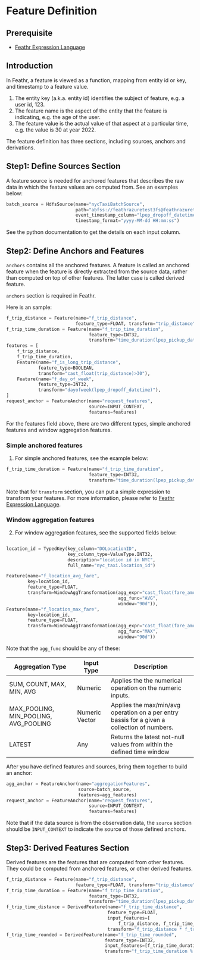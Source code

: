 # Feature Definition

## Prerequisite
* [Feathr Expression Language](../how-to-guides/expression-language.md)

## Introduction
In Feathr, a feature is viewed as a function, mapping from entity id or key, and timestamp to a feature value. 
1) The entity key (a.k.a. entity id) identifies the subject of feature, e.g. a user id, 123.
2) The feature name is the aspect of the entity that the feature is indicating, e.g. the age of the user.
3) The feature value is the actual value of that aspect at a particular time, e.g. the value is 30 at year 2022.

The feature definition has three sections, including sources, anchors and derivations.

## Step1: Define Sources Section
A feature source is needed for anchored features that describes the raw data in which the feature values are computed from.
See an examples below:

```python
batch_source = HdfsSource(name="nycTaxiBatchSource",
                          path="abfss://feathrazuretest3fs@feathrazuretest3storage.dfs.core.windows.net/demo_data/green_tripdata_2020-04.csv",
                          event_timestamp_column="lpep_dropoff_datetime",
                          timestamp_format="yyyy-MM-dd HH:mm:ss")
```

See the python documentation to get the details on each input column.

## Step2: Define Anchors and Features
`anchors` contains all the anchored features. A feature is called an anchored feature when the feature is directly 
extracted from the source data, rather than computed on top of other features. The latter case is called derived feature.

`anchors` section is required in Feathr.

Here is an sample:

```python
f_trip_distance = Feature(name="f_trip_distance",
                          feature_type=FLOAT, transform="trip_distance")
f_trip_time_duration = Feature(name="f_trip_time_duration",
                               feature_type=INT32,
                               transform="time_duration(lpep_pickup_datetime, lpep_dropoff_datetime, 'minutes')")
features = [
    f_trip_distance,
    f_trip_time_duration,
    Feature(name="f_is_long_trip_distance",
            feature_type=BOOLEAN,
            transform="cast_float(trip_distance)>30"),
    Feature(name="f_day_of_week",
            feature_type=INT32,
            transform="dayofweek(lpep_dropoff_datetime)"),
]
request_anchor = FeatureAnchor(name="request_features",
                               source=INPUT_CONTEXT,
                               features=features)
```


For the features field above, there are two different types, simple anchored features and window aggregation features.

### Simple anchored features

1) For simple anchored features, see the example below:

```python
f_trip_time_duration = Feature(name="f_trip_time_duration",
                               feature_type=INT32,
                               transform="time_duration(lpep_pickup_datetime, lpep_dropoff_datetime, 'minutes')")
```

Note that for `transform` section, you can put a simple expression to transform your features. For more information, please refer to [Feathr Expression Language](../how-to-guides/expression-language.md).

### Window aggregation features

2) For window aggregation features, see the supported fields below:

```python

location_id = TypedKey(key_column="DOLocationID",
                       key_column_type=ValueType.INT32,
                       description="location id in NYC",
                       full_name="nyc_taxi.location_id")

Feature(name="f_location_avg_fare",
        key=location_id,
        feature_type=FLOAT,
        transform=WindowAggTransformation(agg_expr="cast_float(fare_amount)",
                                          agg_func="AVG",
                                          window="90d")),
Feature(name="f_location_max_fare",
        key=location_id,
        feature_type=FLOAT,
        transform=WindowAggTransformation(agg_expr="cast_float(fare_amount)",
                                          agg_func="MAX",
                                          window="90d"))
```


Note that the `agg_func` should be any of these:

| Aggregation Type | Input Type | Description |
| --- | --- | --- |
|SUM, COUNT, MAX, MIN, AVG	|Numeric|Applies the the numerical operation on the numeric inputs. |
|MAX_POOLING, MIN_POOLING, AVG_POOLING	| Numeric Vector | Applies the max/min/avg operation on a per entry bassis for a given a collection of numbers.|
|LATEST| Any |Returns the latest not-null values from within the defined time window |



After you have defined features and sources, bring them together to build an anchor:

```python
agg_anchor = FeatureAnchor(name="aggregationFeatures",
                           source=batch_source,
                           features=agg_features)
request_anchor = FeatureAnchor(name="request_features",
                               source=INPUT_CONTEXT,
                               features=features)
```

Note that if the data source is from the observation data, the `source` section should be `INPUT_CONTEXT` to indicate the source of those defined anchors.

## Step3: Derived Features Section
Derived features are the features that are computed from other features. They could be computed from anchored features, or other derived features.


```python
f_trip_distance = Feature(name="f_trip_distance",
                          feature_type=FLOAT, transform="trip_distance")
f_trip_time_duration = Feature(name="f_trip_time_duration",
                               feature_type=INT32,
                               transform="time_duration(lpep_pickup_datetime, lpep_dropoff_datetime, 'minutes')")
f_trip_time_distance = DerivedFeature(name="f_trip_time_distance",
                                      feature_type=FLOAT,
                                      input_features=[
                                          f_trip_distance, f_trip_time_duration],
                                      transform="f_trip_distance * f_trip_time_duration")
f_trip_time_rounded = DerivedFeature(name="f_trip_time_rounded",
                                     feature_type=INT32,
                                     input_features=[f_trip_time_duration],
                                     transform="f_trip_time_duration % 10")
```
